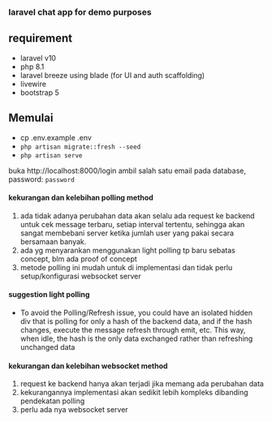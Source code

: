 ### laravel chat app for demo purposes

## requirement
- laravel v10
- php 8.1
- laravel breeze using blade (for UI and auth scaffolding)
- livewire
- bootstrap 5

## Memulai
- cp .env.example .env
- `php artisan migrate::fresh --seed`
- `php artisan serve`

buka http://localhost:8000/login ambil salah satu email pada database, password: `password`

#### kekurangan dan kelebihan polling method
1. ada tidak adanya perubahan data akan selalu ada request ke backend untuk cek message terbaru, setiap interval tertentu,
sehingga akan sangat membebani server ketika jumlah user yang pakai secara bersamaan banyak.
2. ada yg menyarankan menggunakan light polling tp baru sebatas concept, blm ada proof of concept
3. metode polling ini mudah untuk di implementasi dan tidak perlu setup/konfigurasi websocket server

#### suggestion light polling
- To avoid the Polling/Refresh issue, you could have an isolated hidden div that is polling for only a hash of the backend
  data, and if the hash changes, execute the message refresh through emit, etc. This way, when idle, the hash is the only
  data exchanged rather than refreshing unchanged data


#### kekurangan dan kelebihan websocket method
1. request ke backend hanya akan terjadi jika memang ada perubahan data
2. kekurangannya implementasi akan sedikit lebih kompleks dibanding pendekatan polling
3. perlu ada nya websocket server
